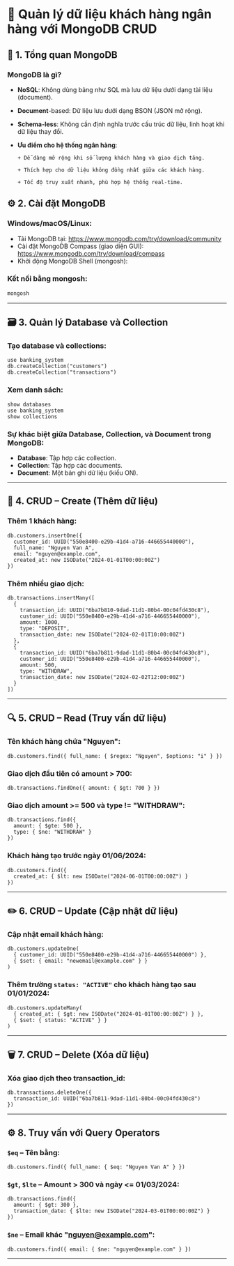 
# 📘 Quản lý dữ liệu khách hàng ngân hàng với MongoDB CRUD

## 🧩 1. Tổng quan MongoDB

### MongoDB là gì?
- **NoSQL**: Không dùng bảng như SQL mà lưu dữ liệu dưới dạng tài liệu (document).

- **Document**-based: Dữ liệu lưu dưới dạng BSON (JSON mở rộng).

- **Schema-less**: Không cần định nghĩa trước cấu trúc dữ liệu, linh hoạt khi dữ liệu thay đổi.

- **Ưu điểm cho hệ thống ngân hàng**:

      + Dễ dàng mở rộng khi số lượng khách hàng và giao dịch tăng.

      + Thích hợp cho dữ liệu không đồng nhất giữa các khách hàng.

      + Tốc độ truy xuất nhanh, phù hợp hệ thống real-time.

## ⚙️ 2. Cài đặt MongoDB

### Windows/macOS/Linux:
- Tải MongoDB tại: https://www.mongodb.com/try/download/community
- Cài đặt MongoDB Compass (giao diện GUI): https://www.mongodb.com/try/download/compass
- Khởi động MongoDB Shell (mongosh):

### Kết nối bằng mongosh:
``` bash
mongosh
```

---

## 🗃️ 3. Quản lý Database và Collection

### Tạo database và collections:
``` 
use banking_system
db.createCollection("customers")
db.createCollection("transactions")
```

### Xem danh sách:
``` 
show databases
use banking_system
show collections
```

### Sự khác biệt giữa Database, Collection, và Document trong MongoDB:
- **Database**: Tập hợp các collection.
- **Collection**: Tập hợp các documents.
- **Document**: Một bản ghi dữ liệu (kiểu ON).

---

## 📝 4. CRUD – Create (Thêm dữ liệu)

### Thêm 1 khách hàng:
```
db.customers.insertOne({
  customer_id: UUID("550e8400-e29b-41d4-a716-446655440000"),
  full_name: "Nguyen Van A",
  email: "nguyen@example.com",
  created_at: new ISODate("2024-01-01T00:00:00Z")
})
```

### Thêm nhiều giao dịch:
```
db.transactions.insertMany([
  {
    transaction_id: UUID("6ba7b810-9dad-11d1-80b4-00c04fd430c8"),
    customer_id: UUID("550e8400-e29b-41d4-a716-446655440000"),
    amount: 1000,
    type: "DEPOSIT",
    transaction_date: new ISODate("2024-02-01T10:00:00Z")
  },
  {
    transaction_id: UUID("6ba7b811-9dad-11d1-80b4-00c04fd430c8"),
    customer_id: UUID("550e8400-e29b-41d4-a716-446655440000"),
    amount: 500,
    type: "WITHDRAW",
    transaction_date: new ISODate("2024-02-02T12:00:00Z")
  }
])
```

---

## 🔍 5. CRUD – Read (Truy vấn dữ liệu)

### Tên khách hàng chứa "Nguyen":
```
db.customers.find({ full_name: { $regex: "Nguyen", $options: "i" } })
```

### Giao dịch đầu tiên có amount > 700:
```
db.transactions.findOne({ amount: { $gt: 700 } })
```

### Giao dịch amount >= 500 và type != "WITHDRAW":
```
db.transactions.find({
  amount: { $gte: 500 },
  type: { $ne: "WITHDRAW" }
})
```

### Khách hàng tạo trước ngày 01/06/2024:
```
db.customers.find({
  created_at: { $lt: new ISODate("2024-06-01T00:00:00Z") }
})
```

---

## ✏️ 6. CRUD – Update (Cập nhật dữ liệu)

### Cập nhật email khách hàng:
```
db.customers.updateOne(
  { customer_id: UUID("550e8400-e29b-41d4-a716-446655440000") },
  { $set: { email: "newemail@example.com" } }
)
```

### Thêm trường `status: "ACTIVE"` cho khách hàng tạo sau 01/01/2024:
```
db.customers.updateMany(
  { created_at: { $gt: new ISODate("2024-01-01T00:00:00Z") } },
  { $set: { status: "ACTIVE" } }
)
```

---

## 🗑️ 7. CRUD – Delete (Xóa dữ liệu)

### Xóa giao dịch theo transaction_id:
```
db.transactions.deleteOne({
  transaction_id: UUID("6ba7b811-9dad-11d1-80b4-00c04fd430c8")
})
```

---

## ⚙️ 8. Truy vấn với Query Operators

### `$eq` – Tên bằng:
```
db.customers.find({ full_name: { $eq: "Nguyen Van A" } })
```

### `$gt`, `$lte` – Amount > 300 và ngày <= 01/03/2024:
```
db.transactions.find({
  amount: { $gt: 300 },
  transaction_date: { $lte: new ISODate("2024-03-01T00:00:00Z") }
})
```

### `$ne` – Email khác "nguyen@example.com":
```
db.customers.find({ email: { $ne: "nguyen@example.com" } })
```

---

